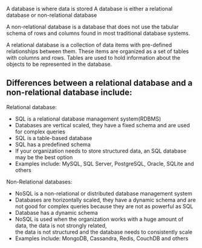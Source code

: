 A database is where data is stored
A database is either a relational database or non-relational database

A non-relational database is a database that does not use the tabular schema of 
rows and columns found in most traditional database systems. 

A relational database is a collection of data items with pre-defined relationships between them. These items are organized as a set of tables with columns and rows. Tables are used to hold information about the objects to be
 represented in the database.

## Differences between a relational database and a non-relational database include:

 Relational database:
 * SQL is a relational database management system(RDBMS)
 * Databases are vertical scaled, they have a fixed schema and are used for complex queries
 * SQL is a table-based database
 * SQL has a predefined schema
 * If your organization needs to store structured data, 
 an SQL database may be the best option
 * Examples include: MySQL, SQL Server, PostgreSQL, Oracle, SQLite and others

Non-Relational databases:
* NoSQL is a non-relational or distributed database management system
* Databases are horizontally scaled, they have a dynamic schema and are not good 
for complex queries because they are not as powerful as SQL
* Database has a dynamic schema
* NoSQL is used when the organization works with a huge amount of data, the data is not strongly related,  
the data is not structured and the database needs to consistently scale
* Examples include: MongoDB, Cassandra, Redis, CouchDB and others